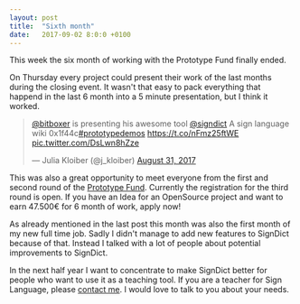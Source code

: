 ```yaml
---
layout: post
title:  "Sixth month"
date:   2017-09-02 8:0:0 +0100
---
```

This week the six month of working with the Prototype Fund finally ended.

On Thursday every project could present their work of the last months during
the closing event. It wasn't that easy to pack everything that happend
in the last 6 month into a 5 minute presentation, but I think it worked.

<blockquote class="twitter-tweet" data-lang="en"><p lang="en" dir="ltr"><a href="https://twitter.com/bitboxer">@bitboxer</a> is presenting his awesome tool <a href="https://twitter.com/signdict">@signdict</a> A sign language wiki 0x1f44c<a href="https://twitter.com/hashtag/prototypedemos?src=hash">#prototypedemos</a> <a href="https://t.co/nFmz25ftWE">https://t.co/nFmz25ftWE</a> <a href="https://t.co/DsLwn8hZze">pic.twitter.com/DsLwn8hZze</a></p>&mdash; Julia Kloiber (@j_kloiber) <a href="https://twitter.com/j_kloiber/status/903239904527867905">August 31, 2017</a></blockquote>
<script async src="//platform.twitter.com/widgets.js" charset="utf-8"></script>

This was also a great opportunity to meet everyone from the first and second
round of the [Prototype Fund](https://prototypefund.de). Currently the
registration for the third round is open. If you have an Idea for an OpenSource
project and want to earn 47.500€ for 6 month of work, apply now!

As already mentioned in the last post this month was also the first month of my
new full time job. Sadly I didn't manage to add new features to SignDict
because of that. Instead I talked with a lot of people about potential
improvements to SignDict.

In the next half year I want to concentrate to make SignDict better for people
who want to use it as a teaching tool. If you are a teacher for Sign Language,
please [contact me](https://signdict.org/contact). I would love to talk to you
about your needs.
